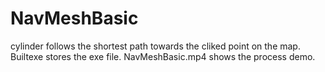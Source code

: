 # NavMeshBasic

cylinder follows the shortest path towards the cliked point on the map.
Builtexe stores the exe file.
NavMeshBasic.mp4 shows the process demo.
